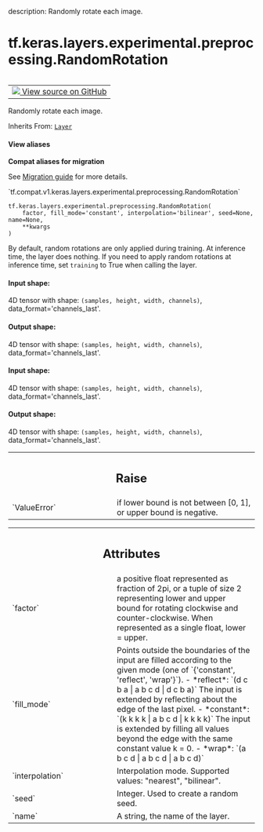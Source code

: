 description: Randomly rotate each image.

<div itemscope itemtype="http://developers.google.com/ReferenceObject">
<meta itemprop="name" content="tf.keras.layers.experimental.preprocessing.RandomRotation" />
<meta itemprop="path" content="Stable" />
<meta itemprop="property" content="__init__"/>
<meta itemprop="property" content="__new__"/>
</div>

# tf.keras.layers.experimental.preprocessing.RandomRotation

<!-- Insert buttons and diff -->

<table class="tfo-notebook-buttons tfo-api nocontent" align="left">
<td>
  <a target="_blank" href="https://github.com/tensorflow/tensorflow/blob/r2.2/tensorflow/python/keras/layers/preprocessing/image_preprocessing.py#L718-L829">
    <img src="https://www.tensorflow.org/images/GitHub-Mark-32px.png" />
    View source on GitHub
  </a>
</td>
</table>



Randomly rotate each image.

Inherits From: [`Layer`](../../../../../tf/keras/layers/Layer.md)

<section class="expandable">
  <h4 class="showalways">View aliases</h4>
  <p>
<b>Compat aliases for migration</b>
<p>See
<a href="https://www.tensorflow.org/guide/migrate">Migration guide</a> for
more details.</p>
<p>`tf.compat.v1.keras.layers.experimental.preprocessing.RandomRotation`</p>
</p>
</section>

<pre class="devsite-click-to-copy prettyprint lang-py tfo-signature-link">
<code>tf.keras.layers.experimental.preprocessing.RandomRotation(
    factor, fill_mode='constant', interpolation='bilinear', seed=None, name=None,
    **kwargs
)
</code></pre>



<!-- Placeholder for "Used in" -->

By default, random rotations are only applied during training.
At inference time, the layer does nothing. If you need to apply random
rotations at inference time, set `training` to True when calling the layer.

#### Input shape:

4D tensor with shape:
`(samples, height, width, channels)`, data_format='channels_last'.



#### Output shape:

4D tensor with shape:
`(samples, height, width, channels)`, data_format='channels_last'.



#### Input shape:

4D tensor with shape: `(samples, height, width, channels)`,
  data_format='channels_last'.


#### Output shape:

4D tensor with shape: `(samples, height, width, channels)`,
  data_format='channels_last'.



<!-- Tabular view -->
 <table class="responsive fixed orange">
<colgroup><col width="214px"><col></colgroup>
<tr><th colspan="2"><h2 class="add-link">Raise</h2></th></tr>

<tr>
<td>
`ValueError`
</td>
<td>
if lower bound is not between [0, 1], or upper bound is
negative.
</td>
</tr>
</table>





<!-- Tabular view -->
 <table class="responsive fixed orange">
<colgroup><col width="214px"><col></colgroup>
<tr><th colspan="2"><h2 class="add-link">Attributes</h2></th></tr>

<tr>
<td>
`factor`
</td>
<td>
a positive float represented as fraction of 2pi, or a tuple of size
2 representing lower and upper bound for rotating clockwise and
counter-clockwise. When represented as a single float, lower = upper.
</td>
</tr><tr>
<td>
`fill_mode`
</td>
<td>
Points outside the boundaries of the input are filled according
to the given mode (one of `{'constant', 'reflect', 'wrap'}`).
- *reflect*: `(d c b a | a b c d | d c b a)`
The input is extended by reflecting about the edge of the last pixel.
- *constant*: `(k k k k | a b c d | k k k k)`
The input is extended by filling all values beyond the edge with the
same constant value k = 0.
- *wrap*: `(a b c d | a b c d | a b c d)`
</td>
</tr><tr>
<td>
`interpolation`
</td>
<td>
Interpolation mode. Supported values: "nearest", "bilinear".
</td>
</tr><tr>
<td>
`seed`
</td>
<td>
Integer. Used to create a random seed.
</td>
</tr><tr>
<td>
`name`
</td>
<td>
A string, the name of the layer.
</td>
</tr>
</table>



